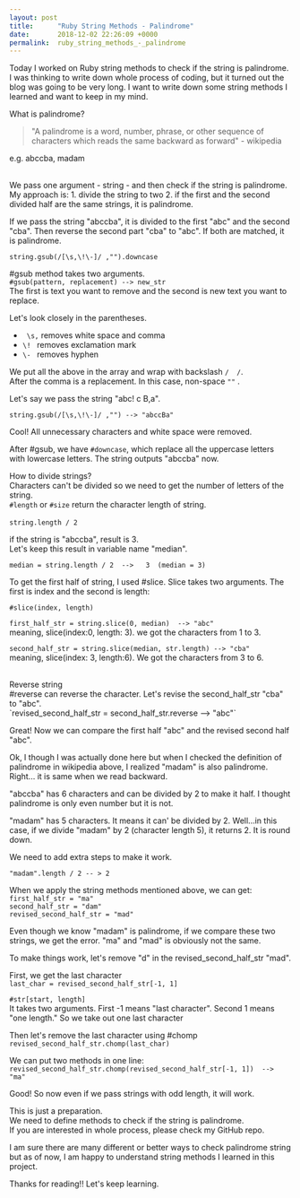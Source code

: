 ```yaml
---
layout: post
title:      "Ruby String Methods - Palindrome"
date:       2018-12-02 22:26:09 +0000
permalink:  ruby_string_methods_-_palindrome
---
```


Today I worked on Ruby string methods to check if the string is palindrome. I was thinking to write down whole process of coding, but it turned out the blog was going to be very long. I want to write down some string methods I learned and want to keep in my mind. 


What is palindrome?
> "A palindrome is a word, number, phrase, or other sequence of characters which reads the same backward as forward"  - wikipedia


e.g.  abccba, madam

<br>
We pass one argument - string - and then check if the string is palindrome. 
My approach is:
1. divide the string to two
2. if the first and the second divided half are the same strings, it is palindrome.

If we pass the string "abccba", it is divided to the first "abc" and the second "cba".
Then reverse the second part "cba" to "abc". If both are matched, it is palindrome.

`string.gsub(/[\s,\!\-]/ ,"").downcase`

#gsub method takes two arguments. <br>
`#gsub(pattern, replacement) --> new_str` <br>
The first is text you want to remove and the second is new text you want to replace.

Let's look closely in the parentheses.
* ` \s,` removes white space and comma
* `\! `   removes exclamation mark
* `\- `   removes hyphen

We put all the above in the array and wrap with backslash `/  /`. <br>
After the comma is a replacement. In this case,  non-space `""` .

Let's say we pass the string "abc! c B,a". 

`string.gsub(/[\s,\!\-]/ ,"") --> "abccBa"`

Cool! All unnecessary characters and white space were removed.

After #gsub, we have `#downcase`, which replace all the uppercase letters with lowercase letters.
The string outputs "abccba" now.


How to divide strings?<br>
Characters can't be divided so we need to get the number of letters of the string.<br>
`#length` or `#size` return the character length of string. <br><br>
`string.length / 2`

if the string is  "abccba", result is  3. <br>
Let's keep this result in variable name "median".

`median = string.length / 2  -->   3  (median = 3)`

To get the first half of string,  I used #slice. Slice takes two arguments. The first is index and the second is length:

`#slice(index, length)`

`first_half_str = string.slice(0, median)  --> "abc"` <br>
 meaning, slice(index:0, length: 3). we got the characters from 1 to 3.

`second_half_str = string.slice(median, str.length) --> "cba"` <br>
 meaning, slice(index: 3,  length:6). We got the characters from 3 to 6.

<br>
Reverse string<br>
#reverse can reverse the character. Let's revise the second_half_str "cba" to "abc". <br>
`revised_second_half_str = second_half_str.reverse  --> "abc"`

Great! Now we can compare the first half "abc" and the revised second half "abc".
<br>

Ok, I though I was actually done here but when I checked the definition of palindrome in wikipedia above, I realized "madam" is also palindrome. Right... it is same when we read backward.

"abccba" has 6 characters and can be divided by 2 to make it half. I thought palindrome is only even number but it is not.

 "madam" has 5 characters. It means it can' be divided by 2. Well...in this case, if we divide "madam" by 2 (character length 5), it returns 2. It is round down.

We need to add extra steps to make it work. 

`"madam".length / 2 -- > 2`

When we apply the string methods mentioned above, we can get:<br>
`first_half_str = "ma"  ` <br>
`second_half_str = "dam"` <br>
`revised_second_half_str = "mad"`

Even though we know "madam" is palindrome, if we compare these two strings, we get the error. "ma" and "mad" is obviously not the same.

To make things work, let's remove "d" in the revised_second_half_str "mad". 

First, we get the last character <br>
`last_char = revised_second_half_str[-1, 1]`

`#str[start, length]`<br>
It takes two arguments. First -1 means "last character".
Second 1 means "one length." So we take out one last character

Then let's remove the last character using #chomp<br>
`revised_second_half_str.chomp(last_char)`

We can put two methods in one line: <br>
`revised_second_half_str.chomp(revised_second_half_str[-1, 1])  --> "ma"`

Good! So now even if we pass strings with odd length, it will work.


This is just a preparation. <br>
We need to define methods to check if the string is palindrome.<br>
If you are interested in whole process, please check my GitHub repo.

I am sure there are many different or better ways to check palindrome string but as of now, I am happy to understand string methods I learned in this project.

Thanks for reading!! Let's keep learning.

 







